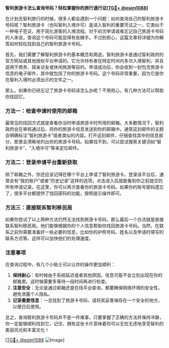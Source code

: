 **智利旅游卡怎么查询号码？轻松掌握你的旅行通行证[[TG💪+ @esim1088](https://t.me/s/esim1088)]**

在计划去智利旅行的时候，很多人都会遇到一个问题：如何查询自己的智利旅游卡号码呢？智利旅游卡（也叫智利入境许可）是进入智利的重要凭证之一，它类似于一种电子签证，用于简化游客的入境流程。对于初次申请或者忘记自己旅游卡号码的人来说，查询这个号码可能显得有些棘手。不过别担心，这篇文章将详细为你解答如何轻松找到自己的智利旅游卡号码。

首先，我们需要了解智利旅游卡的基本概念和用途。智利旅游卡是通过智利政府的官方网站或其他授权平台申请的。它允许持有者在特定时间内多次入境智利，并且适用于商务、探亲访友或休闲旅游等目的。申请成功后，你会收到一封包含旅游卡信息的电子邮件，其中就包括了你的旅游卡号码。这个号码非常重要，因为它是你在智利入境时必须出示的文件之一。

那么，如果你已经忘记了旅游卡号码该怎么办呢？不用担心，有几种方法可以帮助你找回它。

### 方法一：检查申请时使用的邮箱

最常见的找回方式就是查看你当时申请旅游卡时所用的邮箱。大多数情况下，智利政府会在审核通过后，将你的旅游卡信息发送到你的邮箱中。通常这封邮件的主题会明确标注“智利旅游卡”或者类似的内容。打开这封邮件，仔细查找其中的信息部分，那里会清晰地列出你的旅游卡号码。如果找不到，可以尝试搜索关键词如“智利旅游卡”、“入境许可”等来定位邮件。

### 方法二：登录申请平台重新获取

除了邮箱之外，你还应该记得在哪个平台上申请了智利旅游卡。登录该平台后，通常会有“我的账户”或者“历史记录”这样的选项，点击进入后就能看到你之前提交的所有申请记录。在这里，你可以再次查看你的旅游卡号码。如果你的账号密码遗忘了，很多平台都提供了找回密码的功能，按照提示操作即可。

### 方法三：直接联系智利移民局

如果你尝试了以上两种方法仍然无法找到旅游卡号码，那么最后一个办法就是直接联系智利移民局。他们能够根据你的个人信息帮助你找回旅游卡号码。当然，在联系之前你需要准备好一些必要的信息，比如你的护照号码、姓名以及申请时填写的联系方式等。这样可以加快他们的处理速度。

### 注意事项

在查询过程中，有几个小贴士可以让你的操作更加顺利：

1. **保持耐心**：有时候由于系统延迟或者其他原因，信息可能不会立刻出现在你的邮箱里。这时候需要多等待一段时间再进行检查。
2. **注意安全**：无论是通过邮箱还是在线平台查询，都要确保网络环境的安全性，避免泄露个人隐私。
3. **记录重要信息**：一旦找到了旅游卡号码，请将其妥善保存在一个安全的地方，以便日后使用。

总之，查询智利旅游卡号码并不是一件难事，只要掌握了正确的方法并保持冷静，你一定能够顺利找到它。记住，拥有这张卡片意味着你可以无忧无虑地享受智利的美丽风光和丰富文化！

[[TG💪+ @esim1088](https://t.me/s/esim1088) ![Image](https://i.postimg.cc/4NQfJmqS/Snipaste-2025-05-13-00-14-12.png)]